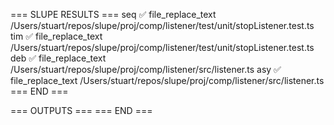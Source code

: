 === SLUPE RESULTS ===
seq ✅ file_replace_text /Users/stuart/repos/slupe/proj/comp/listener/test/unit/stopListener.test.ts
tim ✅ file_replace_text /Users/stuart/repos/slupe/proj/comp/listener/test/unit/stopListener.test.ts
deb ✅ file_replace_text /Users/stuart/repos/slupe/proj/comp/listener/src/listener.ts
asy ✅ file_replace_text /Users/stuart/repos/slupe/proj/comp/listener/src/listener.ts
=== END ===

=== OUTPUTS ===
=== END ===